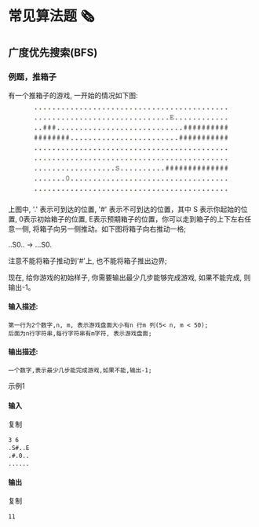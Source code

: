 # 常见算法题 :newspaper_roll:



## 广度优先搜索(BFS)



### 例题，推箱子

有一个推箱子的游戏, 一开始的情况如下图:

<div align="center"><img src="../pics//1559356462(1).png" width="400px"></div>

上图中, '.' 表示可到达的位置, '#' 表示不可到达的位置，其中 S 表示你起始的位置, 0表示初始箱子的位置, E表示预期箱子的位置，你可以走到箱子的上下左右任意一侧, 将箱子向另一侧推动。如下图将箱子向右推动一格;

..S0.. -> ...S0.

注意不能将箱子推动到'#'上, 也不能将箱子推出边界;

现在, 给你游戏的初始样子, 你需要输出最少几步能够完成游戏, 如果不能完成, 则输出-1。

#### 输入描述:

```
第一行为2个数字,n, m, 表示游戏盘面大小有n 行m 列(5< n, m < 50);
后面为n行字符串,每行字符串有m字符, 表示游戏盘面;
```

#### 输出描述:

```
一个数字,表示最少几步能完成游戏,如果不能,输出-1;
```

示例1

#### 输入

复制

```
3 6
.S#..E
.#.0..
......
```

#### 输出

复制

```
11
```